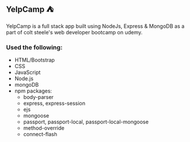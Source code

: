 ## YelpCamp :tent:
YelpCamp is a full stack app built using NodeJs, Express & MongoDB as a part of colt steele's web developer bootcamp on udemy.

### Used the following:
* HTML/Bootstrap
* CSS
* JavaScript
* Node.js
* mongoDB
* npm packages: 
    * body-parser
    * express, express-session
    * ejs
    * mongoose
    * passport, passport-local, passport-local-mongoose
    * method-override
    * connect-flash
